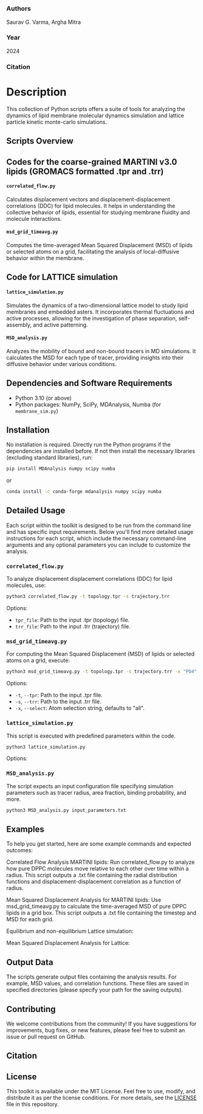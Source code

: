 # 
### Authors
Saurav G. Varma, Argha Mitra

### Year
2024

### Citation

# Description

This collection of Python scripts offers a suite of tools for analyzing the dynamics of lipid membrane molecular dynamics simulation and lattice particle kinetic monte-carlo simulations. 

## Scripts Overview

## Codes for the coarse-grained MARTINI v3.0 lipids (GROMACS formatted .tpr and .trr)

#### `correlated_flow.py`
Calculates displacement vectors and displacement-displacement correlations (DDC) for lipid molecules. It helps in understanding the collective behavior of lipids, essential for studying membrane fluidity and molecule interactions.

#### `msd_grid_timeavg.py`
Computes the time-averaged Mean Squared Displacement (MSD) of lipids or selected atoms on a grid, facilitating the analysis of local-diffusive behavior within the membrane.

## Code for LATTICE simulation 
#### `lattice_simulation.py`
Simulates the dynamics of a two-dimensional lattice model to study lipid membranes and embedded asters. It incorporates thermal fluctuations and active processes, allowing for the investigation of phase separation, self-assembly, and active patterning.

#### `MSD_analysis.py`
Analyzes the mobility of bound and non-bound tracers in MD simulations. It calculates the MSD for each type of tracer, providing insights into their diffusive behavior under various conditions.

## Dependencies and Software Requirements
- Python 3.10 (or above)
- Python packages: NumPy, SciPy, MDAnalysis, Numba (for `membrane_sim.py`)

## Installation
No installation is required. Directly run the Python programs if the dependencies are installed before. If not then install the necessary libraries (excluding standard libraries), run:
```bash
pip install MDAnalysis numpy scipy numba
```
or 
```bash
conda install -c conda-forge mdanalysis numpy scipy numba
```
## Detailed Usage

Each script within the toolkit is designed to be run from the command line and has specific input requirements. Below you'll find more detailed usage instructions for each script, which include the necessary command-line arguments and any optional parameters you can include to customize the analysis.

### `correlated_flow.py`
To analyze displacement displacement correlations (DDC) for lipid molecules, use:
```bash
python3 correlated_flow.py -t topology.tpr -s trajectory.trr
```
Options:
- `tpr_file`: Path to the input .tpr (topology) file.
- `trr_file`: Path to the input .trr (trajectory) file.

### `msd_grid_timeavg.py`
For computing the Mean Squared Displacement (MSD) of lipids or selected atoms on a grid, execute:
```bash
python3 msd_grid_timeavg.py -t topology.tpr -s trajectory.trr -x "PO4"
```
Options:
- `-t`, `--tpr`: Path to the input .tpr file.
- `-s`, `--trr`: Path to the input .trr file.
- `-x`, `--select`: Atom selection string, defaults to "all".

### `lattice_simulation.py`
This script is executed with predefined parameters within the code.
```bash
python3 lattice_simulation.py
```
Options:

### `MSD_analysis.py`
The script expects an input configuration file specifying simulation parameters such as tracer radius, area fraction, binding probability, and more.
```bash
python3 MSD_analysis.py input_parameters.txt
```
## Examples
To help you get started, here are some example commands and expected outcomes:

Correlated Flow Analysis MARTINI lipids: Run correlated_flow.py to analyze how pure DPPC molecules move relative to each other over time within a radius. This script outputs a .txt file containing the radial distribution functions and displacement-displacement correlation as a function of radius.

Mean Squared Displacement Analysis for MARTINI lipids: Use msd_grid_timeavg.py to calculate the time-averaged MSD of pure DPPC lipids in a grid box. This script outputs a .txt file containing the timestep and MSD for each grid.

Equilibrium and non-equilibrium Lattice simulation:


Mean Squared Displacement Analysis for Lattice:

## Output Data
The scripts generate output files containing the analysis results. For example, MSD values, and correlation functions. These files are saved in specified directories (please specify your path for the saving outputs). 

## Contributing
We welcome contributions from the community! If you have suggestions for improvements, bug fixes, or new features, please feel free to submit an issue or pull request on GitHub.

## Citation


## License

This toolkit is available under the MIT License. Feel free to use, modify, and distribute it as per the license conditions.
For more details, see the [LICENSE](LICENSE.md) file in this repository.











